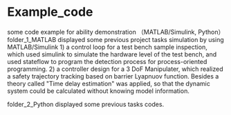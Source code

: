# Example_code
some code example for ability demonstration （MATLAB/Simulink, Python）
folder_1_MATLAB
  displayed some previous project tasks simulation by using MATLAB/Simulink
    1) a control loop for a test bench sample inspection, which used simulink to simulate the hardware level of the test bench, and used stateflow to program the detection process for process-oriented programming.
    2) a controller design for a 3 DoF Manipulater, which realized a safety trajectory tracking based on barrier Lyapnuov function. Besides a theory called "Time delay estimation" was applied, so that the dynamic system could be calculated without knowing model information.

folder_2_Python
  displayed some previous tasks codes.

